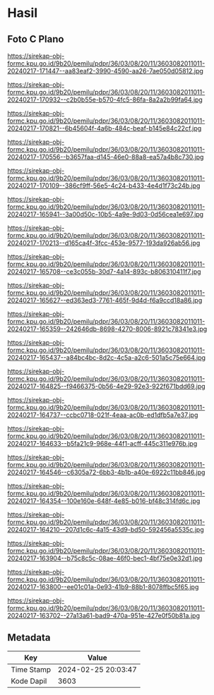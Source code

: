 # Hasil

## Foto C Plano

https://sirekap-obj-formc.kpu.go.id/9b20/pemilu/pdpr/36/03/08/20/11/3603082011011-20240217-171447--aa83eaf2-3990-4590-aa26-7ae050d05812.jpg

https://sirekap-obj-formc.kpu.go.id/9b20/pemilu/pdpr/36/03/08/20/11/3603082011011-20240217-170932--c2b0b55e-b570-4fc5-86fa-8a2a2b99fa64.jpg

https://sirekap-obj-formc.kpu.go.id/9b20/pemilu/pdpr/36/03/08/20/11/3603082011011-20240217-170821--6b45604f-4a6b-484c-beaf-b145e84c22cf.jpg

https://sirekap-obj-formc.kpu.go.id/9b20/pemilu/pdpr/36/03/08/20/11/3603082011011-20240217-170556--b3657faa-d145-46e0-88a8-ea57a4b8c730.jpg

https://sirekap-obj-formc.kpu.go.id/9b20/pemilu/pdpr/36/03/08/20/11/3603082011011-20240217-170109--386cf9ff-56e5-4c24-b433-4e4d1f73c24b.jpg

https://sirekap-obj-formc.kpu.go.id/9b20/pemilu/pdpr/36/03/08/20/11/3603082011011-20240217-165941--3a00d50c-10b5-4a9e-9d03-0d56cea1e697.jpg

https://sirekap-obj-formc.kpu.go.id/9b20/pemilu/pdpr/36/03/08/20/11/3603082011011-20240217-170213--d165ca4f-3fcc-453e-9577-193da926ab56.jpg

https://sirekap-obj-formc.kpu.go.id/9b20/pemilu/pdpr/36/03/08/20/11/3603082011011-20240217-165708--ce3c055b-30d7-4a14-893c-b806310411f7.jpg

https://sirekap-obj-formc.kpu.go.id/9b20/pemilu/pdpr/36/03/08/20/11/3603082011011-20240217-165627--ed363ed3-7761-465f-9d4d-f6a9ccd18a86.jpg

https://sirekap-obj-formc.kpu.go.id/9b20/pemilu/pdpr/36/03/08/20/11/3603082011011-20240217-165359--242646db-8698-4270-8006-8921c78341e3.jpg

https://sirekap-obj-formc.kpu.go.id/9b20/pemilu/pdpr/36/03/08/20/11/3603082011011-20240217-165437--a84bc4bc-8d2c-4c5a-a2c6-501a5c75e664.jpg

https://sirekap-obj-formc.kpu.go.id/9b20/pemilu/pdpr/36/03/08/20/11/3603082011011-20240217-164825--f9466375-0b56-4e29-92e3-922f671bdd69.jpg

https://sirekap-obj-formc.kpu.go.id/9b20/pemilu/pdpr/36/03/08/20/11/3603082011011-20240217-164737--ccbc0718-021f-4eaa-ac0b-ed1dfb5a7e37.jpg

https://sirekap-obj-formc.kpu.go.id/9b20/pemilu/pdpr/36/03/08/20/11/3603082011011-20240217-164633--b5fa21c9-968e-44f1-acff-445c311e976b.jpg

https://sirekap-obj-formc.kpu.go.id/9b20/pemilu/pdpr/36/03/08/20/11/3603082011011-20240217-164546--c6305a72-6bb3-4b1b-a40e-6922c11bb846.jpg

https://sirekap-obj-formc.kpu.go.id/9b20/pemilu/pdpr/36/03/08/20/11/3603082011011-20240217-164354--100e160e-648f-4e85-b016-bf48c314fd6c.jpg

https://sirekap-obj-formc.kpu.go.id/9b20/pemilu/pdpr/36/03/08/20/11/3603082011011-20240217-164210--207d1c6c-4a15-43d9-bd50-592456a5535c.jpg

https://sirekap-obj-formc.kpu.go.id/9b20/pemilu/pdpr/36/03/08/20/11/3603082011011-20240217-163904--b75c8c5c-08ae-46f0-bec1-4bf75e0e32d1.jpg

https://sirekap-obj-formc.kpu.go.id/9b20/pemilu/pdpr/36/03/08/20/11/3603082011011-20240217-163800--ee01c01a-0e93-41b9-88b1-8078ffbc5f65.jpg

https://sirekap-obj-formc.kpu.go.id/9b20/pemilu/pdpr/36/03/08/20/11/3603082011011-20240217-163702--27a13a61-bad9-470a-951e-427e0f50b81a.jpg


## Metadata

| Key        | Value               |
| ---------- | ------------------- |
| Time Stamp | 2024-02-25 20:03:47 |
| Kode Dapil | 3603                |




